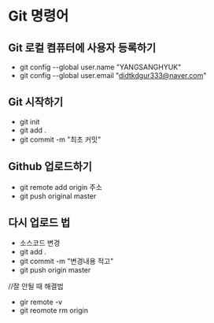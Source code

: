 # Git 명령어

## Git 로컬 켬퓨터에 사용자 등록하기

- git config --global user.name "YANGSANGHYUK"
- git config --global user.email "didtkdgur333@naver.com"

## Git 시작하기

- git init
- git add .
- git commit -m "최초 커밋"

## Github 업로드하기

- git remote add origin 주소
- git push original master

## 다시 업로드 법

- 소스코드 변경
- git add .
- git commit -m "변경내용 적고"
- git push origin master

//잘 안될 때 해결법

- gir remote -v
- git reomote rm origin
